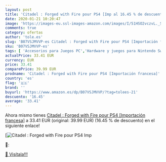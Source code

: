 ```yaml
---
layout: post
title: 'Citadel : Forged with Fire pour PS4 [Imp al 16.45 % de descuento'
date: 2020-01-21 10:20:47
image: 'https://images-eu.ssl-images-amazon.com/images/I/51HSO2vczvL._SL400_.jpg'
comments: true
category: ofertas
author: 'tole.es'
slug: 'B07VSJMVVP-es Citadel : Forged with Fire pour PS4 [Importación francesa]'
sku: 'B07VSJMVVP-es'
tags: [ 'Accesorios para Juegos PC','Hardware y juegos para Nintendo Switch','Hardware y juegos para PlayStation 4','Juegos para Nintendo Switch','Juegos para PlayStation 4','Juegos y Accesorios para PC','Teclados para gamers para PC','Videojuegos','ps4', ]
actualPrice: 33.41 EUR
currency: EUR
price: 33.41
comparePrice: 39.99 EUR
prodname: 'Citadel : Forged with Fire pour PS4 [Importación francesa]'
country: 'es'
flag: '🇪🇸'
brand: ''
buyurl: 'https://www.amazon.es/dp/B07VSJMVVP/?tag=tolees-21'
descuento: '16.45'
average: '33.41'
---
```


Ahora mismo tienes [Citadel : Forged with Fire pour PS4 [Importación francesa]](https://www.amazon.es/dp/B07VSJMVVP/?tag=tolees-21) a 33.41 EUR (original: 39.99 EUR) (16.45 %  de descuento) en el siguiente enlace!

[![Citadel : Forged with Fire pour PS4 [Imp](https://images-eu.ssl-images-amazon.com/images/I/51HSO2vczvL._SL400_.jpg)](https://www.amazon.es/dp/B07VSJMVVP/?tag=tolees-21)

🔎:


[🛒 Visítala!!!](https://www.amazon.es/dp/B07VSJMVVP/?tag=tolees-21)
